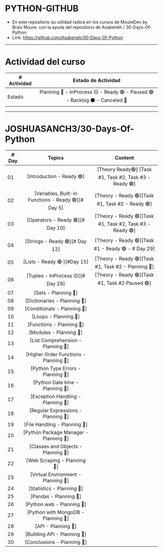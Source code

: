 # PYTHON-GITHUB

- En este repositorio su utilidad radica en los cursos de MoureDev by Brais Moure. con la ayuda del repositorio de Asabeneh / 30-Days-Of-Python
- Link: https://github.com/Asabeneh/30-Days-Of-Python

---

# Actividad del curso

|# Actividad | Estado de Actividad                                                           |
|------------|:-----------------------------------------------------------------------------:|
| Estado     |Planning 🔵 - InProcess 🟡 - Ready 🟢 - Paused 🟣 - Backlog ⚫ - Canceled 🔴|

---

# JOSHUASANCH3/30-Days-Of-Python

|# Day | Topics                                                    | Content                                                   |
|------|:---------------------------------------------------------:|:---------------------------------------------------------:|
|  01  |  [Introduction - Ready 🟢]|[Theory Ready🟢] [Task #1, Task #2, Task #3 - Ready 🟢]|
|  02  |  [Variables, Built-in Functions - Ready 🟢][# Day 5]|[Theory - Ready 🟢][Task #1, Task #2 - Ready 🟢]|
|  03  |  [Operators - Ready 🟢][# Day 10]|[Theory - Ready 🟢][Task #1, Task #2, Task #3 - Ready 🟢]|
|  04  |  [Strings - Ready 🟢][# Day 12]|[Theory - Ready 🟢][Task #1 - Ready 🟢 - # Day 29]|
|  05  |  [Lists - Ready 🟢 ][#Day 15]|[Theory - Ready 🟢][Task #1, Task #2 - Planning 🔵]|
|  06  |  [Tuples - InProcess 🟡][# Day 29]|[Theory - Ready 🟢][Task #1, Task #2 Paused 🟣]|
|  07  |  [Sets - Planning 🔵]|
|  08  |  [Dictionaries - Planning 🔵]|
|  09  |  [Conditionals - Planning 🔵]| 
|  10  |  [Loops - Planning 🔵]|
|  11  |  [Functions - Planning 🔵]|
|  12  |  [Modules - Planning 🔵]|
|  13  |  [List Comprehension - Planning 🔵]|
|  14  |  [Higher Order Functions - Planning 🔵]|
|  15  |  [Python Type Errors - Planning 🔵]|
|  16  |  [Python Date time - Planning 🔵]|
|  17  |  [Exception Handling - Planning 🔵]|
|  18  |  [Regular Expressions - Planning 🔵]|
|  19  |  [File Handling - Planning 🔵]|
|  20  |  [Python Package Manager - Planning 🔵]|
|  21  |  [Classes and Objects - Planning 🔵]|
|  22  |  [Web Scraping - Planning 🔵]|
|  23  |  [Virtual Environment - Planning 🔵]|
|  24  |  [Statistics - Planning 🔵]|
|  25  |  [Pandas - Planning 🔵]|
|  26  |  [Python web - Planning 🔵]|
|  27  |  [Python with MongoDB - Planning 🔵]|
|  28  |  [API - Planning 🔵]|
|  29  |  [Building API - Planning 🔵]|
|  30  |  [Conclusions - Planning 🔵]|
